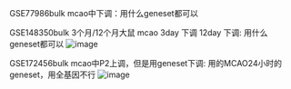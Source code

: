GSE77986bulk mcao中下调：用什么geneset都可以


GSE148350bulk 3个月/12个月大鼠 mcao 3day 下调 12day 下调: 用什么geneset都可以
![image](https://user-images.githubusercontent.com/41554601/200180723-fc55652c-6766-4ade-9793-2b49cabe25ff.png)


GSE172456bulk mcao中P2上调，但是用geneset下调: 用的MCAO24小时的geneset，用全基因不行
![image](https://user-images.githubusercontent.com/41554601/200327720-7451a067-676a-4a25-9ff6-3fe6e89f1899.png)


